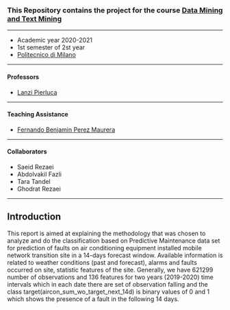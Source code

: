 ### This Repository contains the project for the course [Data Mining and Text Mining](https://www11.ceda.polimi.it/schedaincarico/schedaincarico/controller/scheda_pubblica/SchedaPublic.do?&evn_default=evento&c_classe=691572&polij_device_category=DESKTOP&__pj0=0&__pj1=17f53de47fb15c45b12fba90714f19a6)
________________________
- Academic year 2020-2021
- 1st semester of 2st year
- [Politecnico di Milano](https://www.polimi.it/)
________________________
#### Professors
* [Lanzi Pierluca](https://www4.ceda.polimi.it/manifesti/manifesti/controller/ricerche/RicercaPerDocentiPublic.do?evn_didattica=evento&k_doc=88664&polij_device_category=DESKTOP&__pj0=0&__pj1=f435c06e8d2aab326cc7a730bde8ad9c)
________________________
#### Teaching Assistance
* [Fernando Benjamin Perez Maurera](https://www.deib.polimi.it/eng/people/details/1189928)
________________________
#### Collaborators
* Saeid Rezaei
* Abdolvakil Fazli
* Tara Tandel
* Ghodrat Rezaei
________________________
## Introduction 

This report is aimed at explaining the methodology that was chosen to analyze and do the classification based on Predictive Maintenance data set for prediction of faults on air conditioning equipment installed mobile network transition site in a 14-days forecast window. Available information is related to weather conditions (past and forecast), alarms and faults occurred on site, statistic features of the site. Generally, we have 621299 number of observations and 136 features for two years (2019-2020) time intervals which in each date there are set of observation falling and the class target(aircon_sum_wo_target_next_14d) is binary values of 0 and 1 which shows the presence of a fault in the following 14 days.
